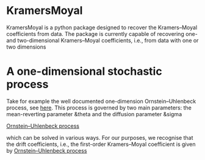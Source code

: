 # KramersMoyal
KramersMoyal is a python package designed to recover the Kramers–Moyal coefficients from data. The package is currently capable of recovering one- and two-dimensional Kramers–Moyal coefficients, i.e., from data with one or two dimensions

# A one-dimensional stochastic process
Take for example the well documented one-dimension Ornstein–Uhlenbeck process, see [here](https://en.wikipedia.org/wiki/Ornstein%E2%80%93Uhlenbeck_process). This process is governed by two main parameters: the mean-reverting parameter &theta and the diffusion parameter &sigma

[Ornstein–Uhlenbeck process](other/OU_eq.png)

which can be solved in various ways. For our purposes, we recognise that the drift coefficients, i.e., the first-order Kramers–Moyal coefficient is given by [Ornstein–Uhlenbeck process](other/OU_eq.png)

